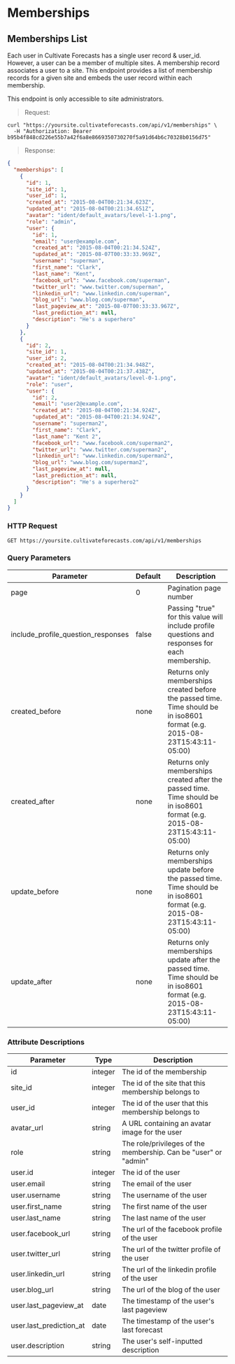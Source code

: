 
# Memberships

## Memberships List

Each user in Cultivate Forecasts has a single user record & user_id. However, a user can be a member of multiple sites. A membership record associates a user to a site. This endpoint provides a list of membership records for a given site and embeds the user record within each membership.

This endpoint is only accessible to site administrators.

> Request:

```shell
curl "https://yoursite.cultivateforecasts.com/api/v1/memberships" \
  -H "Authorization: Bearer b95b4f848cd226e55b7a42f6a8e8669350730270f5a91d64b6c70328b0156d75"
```

> Response:

```json
{
  "memberships": [
    {
      "id": 1,
      "site_id": 1,
      "user_id": 1,
      "created_at": "2015-08-04T00:21:34.623Z",
      "updated_at": "2015-08-04T00:21:34.651Z",
      "avatar": "ident/default_avatars/level-1-1.png",
      "role": "admin",
      "user": {
        "id": 1,
        "email": "user@example.com",
        "created_at": "2015-08-04T00:21:34.524Z",
        "updated_at": "2015-08-07T00:33:33.969Z",
        "username": "superman",
        "first_name": "Clark",
        "last_name": "Kent",
        "facebook_url": "www.facebook.com/superman",
        "twitter_url": "www.twitter.com/superman",
        "linkedin_url": "www.linkedin.com/superman",
        "blog_url": "www.blog.com/superman",
        "last_pageview_at": "2015-08-07T00:33:33.967Z",
        "last_prediction_at": null,
        "description": "He's a superhero"
      }
    },
    {
      "id": 2,
      "site_id": 1,
      "user_id": 2,
      "created_at": "2015-08-04T00:21:34.948Z",
      "updated_at": "2015-08-04T00:21:37.438Z",
      "avatar": "ident/default_avatars/level-0-1.png",
      "role": "user",
      "user": {
        "id": 2,
        "email": "user2@example.com",
        "created_at": "2015-08-04T00:21:34.924Z",
        "updated_at": "2015-08-04T00:21:34.924Z",
        "username": "superman2",
        "first_name": "Clark",
        "last_name": "Kent 2",
        "facebook_url": "www.facebook.com/superman2",
        "twitter_url": "www.twitter.com/superman2",
        "linkedin_url": "www.linkedin.com/superman2",
        "blog_url": "www.blog.com/superman2",
        "last_pageview_at": null,
        "last_prediction_at": null,
        "description": "He's a superhero2"
      }
    }
  ]
}
```

### HTTP Request

`GET https://yoursite.cultivateforecasts.com/api/v1/memberships`

### Query Parameters

Parameter | Default | Description
--------- | ------- | -----------
page | 0 | Pagination page number
include_profile_question_responses | false | Passing "true" for this value will include profile questions and responses for each membership.
created_before | none | Returns only memberships created before the passed time. Time should be in iso8601 format (e.g. 2015-08-23T15:43:11-05:00)
created_after | none | Returns only memberships created after the passed time. Time should be in iso8601 format (e.g. 2015-08-23T15:43:11-05:00)
update_before | none | Returns only memberships update before the passed time. Time should be in iso8601 format (e.g. 2015-08-23T15:43:11-05:00)
update_after | none | Returns only memberships update after the passed time. Time should be in iso8601 format (e.g. 2015-08-23T15:43:11-05:00)


### Attribute Descriptions

Parameter | Type | Description
--------- | ------- | -----------
id | integer | The id of the membership
site_id | integer | The id of the site that this membership belongs to
user_id | integer | The id of the user that this membership belongs to
avatar_url | string | A URL containing an avatar image for the user
role | string | The role/privileges of the membership. Can be "user" or "admin"
user.id | integer | The id of the user
user.email | string | The email of the user
user.username | string | The username of the user
user.first_name | string | The first name of the user
user.last_name | string | The last name of the user
user.facebook_url | string | The url of the facebook profile of the user
user.twitter_url | string | The url of the twitter profile of the user
user.linkedin_url | string | The url of the linkedin profile of the user
user.blog_url | string | The url of the blog of the user
user.last_pageview_at | date | The timestamp of the user's last pageview
user.last_prediction_at | date | The timestamp of the user's last forecast
user.description | string | The user's self-inputted description
